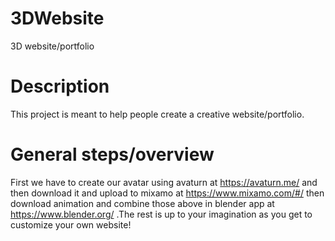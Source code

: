 # 3DWebsite
3D website/portfolio

# Description 
This project is meant to help people create a creative website/portfolio.

# General steps/overview
First we have to create our avatar using avaturn at https://avaturn.me/ and then download it and upload to mixamo at https://www.mixamo.com/#/ then download animation and combine those above in blender app at https://www.blender.org/ .The rest is up to your imagination as you get to customize your own website!
